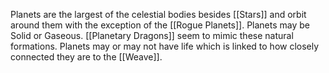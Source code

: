 Planets are the largest of the celestial bodies besides [[Stars]] and orbit around them with the exception of the [[Rogue Planets]]. Planets may be Solid or Gaseous. [[Planetary Dragons]] seem to mimic these natural formations. Planets may or may not have life which is linked to how closely connected they are to the [[Weave]].

